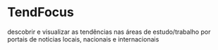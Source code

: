 # TendFocus
descobrir e visualizar as tendências nas áreas de estudo/trabalho por portais de noticias locais, nacionais e internacionais
